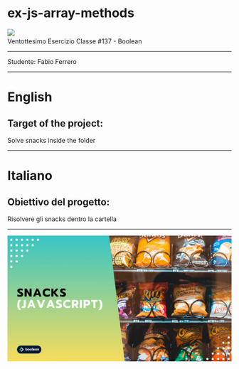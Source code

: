 # ex-js-array-methods


<img src="https://lwfiles.mycourse.app/6368e5089f20781a7e4f1805-public/2c162927114072f9ebbf04043a593fb9.png" width="200">
<br>
Ventottesimo Esercizio Classe #137 - Boolean

---

Studente: Fabio Ferrero

---
# English

## Target of the project:
Solve snacks inside the folder

---
# Italiano

## Obiettivo del progetto:
Risolvere gli snacks dentro la cartella


---

<img src="./cover.png">